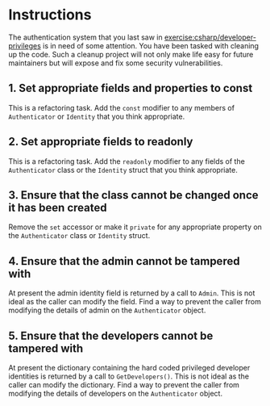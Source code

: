 # Instructions

The authentication system that you last saw in [exercise:csharp/developer-privileges]() is in need of some attention. You have been tasked with cleaning up the code. Such a cleanup project will not only make life easy for future maintainers but will expose and fix some security vulnerabilities.

## 1. Set appropriate fields and properties to const

This is a refactoring task. Add the `const` modifier to any members of `Authenticator` or `Identity` that you think appropriate.

## 2. Set appropriate fields to readonly

This is a refactoring task. Add the `readonly` modifier to any fields of the `Authenticator` class or the `Identity` struct that you think appropriate.

## 3. Ensure that the class cannot be changed once it has been created

Remove the `set` accessor or make it `private` for any appropriate property on the `Authenticator` class or `Identity` struct.

## 4. Ensure that the admin cannot be tampered with

At present the admin identity field is returned by a call to `Admin`. This is not ideal as the caller can modify the field. Find a way to prevent the caller from modifying the details of admin on the `Authenticator` object.

## 5. Ensure that the developers cannot be tampered with

At present the dictionary containing the hard coded privileged developer identities is returned by a call to `GetDevelopers()`. This is not ideal as the caller can modify the dictionary. Find a way to prevent the caller from modifying the details of developers on the `Authenticator` object.
